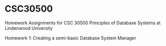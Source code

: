 # CSC30500
Homework Assignments for CSC 30500 Principles of Database Systems at Lindenwood University

Homework 1: Creating a semi-basic Database System Manager
